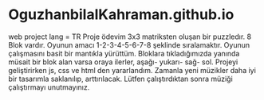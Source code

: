 # OguzhanbilalKahraman.github.io
web project lang = TR
Proje ödevim 3x3 matriksten oluşan bir puzzledır. 8 Blok vardır. Oyunun amacı 1-2-3-4-5-6-7-8 şeklinde sıralamaktır.
Oyunun çalışmasını basit bir mantıkla yürüttüm. Bloklara tıkladığımızda yanında müsait bir blok alan varsa oraya ilerler, aşağı- yukarı- sağ- sol.
Projeyi geliştirirken js, css ve html den yararlandım.
Zamanla yeni müzikler daha iyi bir tasarımla saklanılıp, arttırılacak.
Lütfen çalıştırdıktan sonra müziği çalıştırmayı unutmayınız. 
